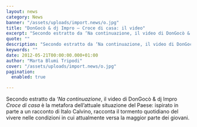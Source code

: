 ```yaml
---
layout: news
category: News
banner: "/assets/uploads/import.news/o.jpg"
title: "DonGocò & dj Impro – Croce di casa: il video"
excerpt: "Secondo estratto da ‘Na continuazione, il video di DonGocò & dj Impro Croce di casa è la metafora dell’attuale situazione del Paese: ispirato in parte a un racconto di Italo Calvino, racconta il tormento quotidiano del vivere nelle condizioni in cui attualmente versa la maggior parte dei giovani.  "
quote: ""
description: "Secondo estratto da ‘Na continuazione, il video di DonGocò & dj Impro Croce di casa è la metafora dell’attuale situazione del Paese: ispirato in parte a un racconto di Italo Calvino, racconta il tormento quotidiano del vivere nelle condizioni in cui attualmente versa la maggior parte dei giovani.  "
keywords: ""
date: 2012-05-21T00:00:00.000+01:00
author: "Marta Blumi Tripodi"
cover: "/assets/uploads/import.news/o.jpg"
pagination:
  enabled: true

---
```


Secondo estratto da _‘Na continuazione_, il video di DonGocò & dj Impro _Croce di casa_ è la metafora dell’attuale situazione del Paese: ispirato in parte a un racconto di Italo Calvino, racconta il tormento quotidiano del vivere nelle condizioni in cui attualmente versa la maggior parte dei giovani.

  